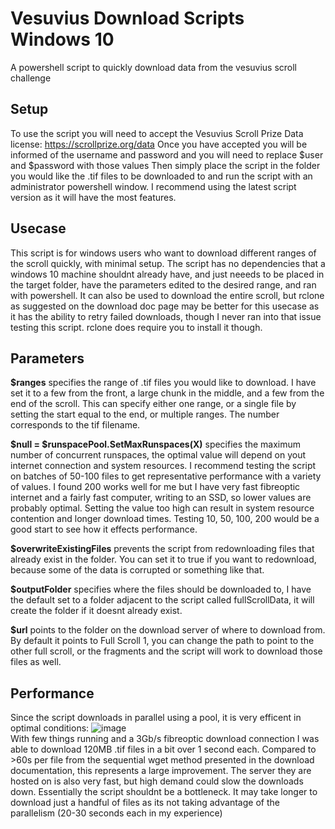# Vesuvius Download Scripts Windows 10
A powershell script to quickly download data from the vesuvius scroll challenge

## Setup
To use the script you will need to accept the Vesuvius Scroll Prize Data license: https://scrollprize.org/data
Once you have accepted you will be informed of the username and password and you will need to replace $user and $password with those values
Then simply place the script in the folder you would like the .tif files to be downloaded to and run the script with an administrator powershell window. I recommend using the latest script version as it will have the most features.

## Usecase
This script is for windows users who want to download different ranges of the scroll quickly, with minimal setup. The script has no dependencies that a windows 10 machine shouldnt already have, and just neeeds to be placed in the target folder, have the parameters edited to the desired range, and ran with powershell. It can also be used to download the entire scroll, but rclone as suggested on the download doc page may be better for this usecase as it has the ability to retry failed downloads, though I never ran into that issue testing this script. rclone does require you to install it though. 

## Parameters
**$ranges** specifies the range of .tif files you would like to download. I have set it to a few from the front, a large chunk in the middle, and a few from the end of the scroll. This can specify either one range, or a single file by setting the start equal to the end, or multiple ranges. The number corresponds to the tif filename.

**$null = $runspacePool.SetMaxRunspaces(X)** specifies the maximum number of concurrent runspaces, the optimal value will depend on yout internet connection and system resources. I recommend testing the script on batches of 50-100 files to get representative performance with a variety of values. I found 200 works well for me but I have very fast fibreoptic internet and a fairly fast computer, writing to an SSD, so lower values are probably optimal. Setting the value too high can result in system resource contention and longer download times. Testing 10, 50, 100, 200 would be a good start to see how it effects performance.

**$overwriteExistingFiles** prevents the script from redownloading files that already exist in the folder. You can set it to true if you want to redownload, because some of the data is corrupted or something like that.

**$outputFolder** specifies where the files should be downloaded to, I have the default set to a folder adjacent to the script called fullScrollData, it will create the folder if it doesnt already exist.

**$url** points to the folder on the download server of where to download from. By default it points to Full Scroll 1, you can change the path to point to the other full scroll, or the fragments and the script will work to download those files as well.

## Performance
Since the script downloads in parallel using a pool, it is very efficent in optimal conditions:
![image](https://user-images.githubusercontent.com/49734270/233860549-3ede5b8c-227e-4831-b14c-397ac71fbba3.png)<br>
With few things running and a 3Gb/s fibreoptic download connection I was able to download 120MB .tif files in a bit over 1 second each.
Compared to >60s per file from the sequential wget method presented in the download documentation, this represents a large improvement.
The server they are hosted on is also very fast, but high demand could slow the downloads down. Essentially the script shouldnt be a bottleneck.
It may take longer to download just a handful of files as its not taking advantage of the parallelism (20-30 seconds each in my experience)



